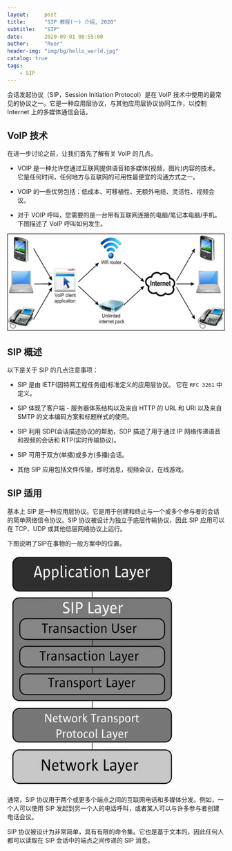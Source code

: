 ```yaml
---
layout:     post
title:      "SIP 教程(一) 介绍, 2020"
subtitle:   "SIP"
date:       2020-09-01 08:55:00
author:     "Ruer"
header-img: "img/bg/hello_world.jpg"
catalog: true
tags:
    - SIP
---
```


会话发起协议（SIP，Session Initiation Protocol）是在 VoIP 技术中使用的最常见的协议之一。它是一种应用层协议，与其他应用层协议协同工作，以控制 Internet 上的多媒体通信会话。

## VoIP 技术

在进一步讨论之前，让我们首先了解有关 VoIP 的几点。

* VOIP 是一种允许您通过互联网提供语音和多媒体(视频，图片)内容的技术。 它是任何时间，任何地方与互联网的可用性最便宜的沟通方式之一。

* VOIP 的一些优势包括：低成本、可移植性、无额外电缆、灵活性、视频会议。

* 对于 VOIP 呼叫，您需要的是一台带有互联网连接的电脑/笔记本电脑/手机。下图描述了 VoIP 呼叫如何发生。

![1](/img/SIP/部署简介.jpg)

## SIP 概述

以下是关于 SIP 的几点注意事项：

* SIP 是由 IETF(因特网工程任务组)标准定义的应用层协议。 它在 `RFC 3261` 中定义。

* SIP 体现了客户端 - 服务器体系结构以及来自 HTTP 的 URL 和 URI 以及来自 SMTP 的文本编码方案和标题样式的使用。

* SIP 利用 SDP(会话描述协议)的帮助，SDP 描述了用于通过 IP 网络传递语音和视频的会话和 RTP(实时传输协议)。

* SIP 可用于双方(单播)或多方(多播)会话。

* 其他 SIP 应用包括文件传输，即时消息，视频会议，在线游戏。

## SIP 适用

基本上 SIP 是一种应用层协议。它是用于创建和终止与一个或多个参与者的会话的简单网络信令协议。SIP 协议被设计为独立于底层传输协议，因此 SIP 应用可以在 TCP、UDP 或其他低层网络协议上运行。

下图说明了SIP在事物的一般方案中的位置。

![2](/img/SIP/SIP分层.jpg)

通常，SIP 协议用于两个或更多个端点之间的互联网电话和多媒体分发。例如，一个人可以使用 SIP 发起到另一个人的电话呼叫，或者某人可以与许多参与者创建电话会议。

SIP 协议被设计为非常简单，具有有限的命令集。它也是基于文本的，因此任何人都可以读取在 SIP 会话中的端点之间传递的 SIP 消息。